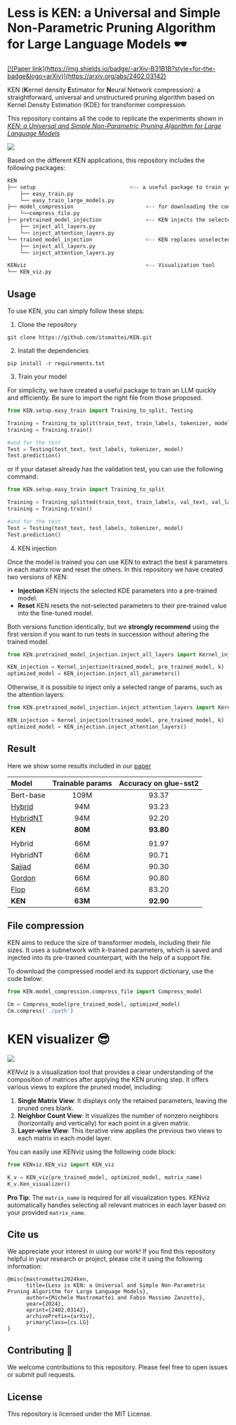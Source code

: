 # Less is KEN: a Universal and Simple Non-Parametric Pruning Algorithm for Large Language Models 🕶️
<div>
<a href="">[![Paper link](https://img.shields.io/badge/-arXiv-B31B1B?style=for-the-badge&logo=arXiv)](https://arxiv.org/abs/2402.03142)</a>
</div>

KEN (**K**ernel density **E**stimator for **N**eural Network compression): a straightforward, universal and unstructured pruning algorithm based on Kernel Density Estimation (KDE) for transformer compression.

This repository contains all the code to replicate the experiments shown in [_KEN: a Universal and Simple Non-Parametric Pruning Algorithm for Large Language Models_](https://arxiv.org/abs/2402.03142)

![](https://github.com/itsmattei/KEN/blob/main/files/KEN_workflow.gif)

Based on the different KEN applications, this repository includes the following packages:
```bash
KEN
├── setup                              <-- a useful package to train your LLM very quickly
    ├── easy_train.py
    └── easy_train_large_models.py         
├── model_compression                       <-- for downloading the compressed model and its supporting dictionary
    └──compress_file.py
├── pretrained_model_injection              <-- KEN injects the selected fine-tuned params in a pre-trained model
    ├── inject_all_layers.py
    └── inject_attention_layers.py
└── trained_model_injection                 <-- KEN replaces unselected parameters with its pre-set values
    ├── inject_all_layers.py
    └── inject_attention_layers.py

KENviz                                      <-- Visualization tool
└── KEN_viz.py
```

## Usage
To use KEN, you can simply follow these steps:

1. Clone the repository
```
git clone https://github.com/itsmattei/KEN.git
```
2. Install the dependencies
```
pip install -r requirements.txt
```
3. Train your model

For simplicity, we have created a useful package to train an LLM quickly and efficiently.
Be sure to import the right file from those proposed.

```python
from KEN.setup.easy_train import Training_to_split, Testing

Training = Training_to_split(train_text, train_labels, tokenizer, model)
training = Training.train()

#and for the test
Test = Testing(test_text, test_labels, tokenizer, model)
Test.prediction()
```
or if your dataset already has the validation test, you can use the following command:

```python
from KEN.setup.easy_train import Training_to_split

Training = Training_splitted(train_text, train_labels, val_text, val_labels, tokenizer, model)
training = Training.train()

#and for the test
Test = Testing(test_text, test_labels, tokenizer, model)
Test.prediction()
```

4. KEN injection

Once the model is trained you can use KEN to extract the best _k_ parameters in each matrix row and reset the others.
In this repository we have created two versions of KEN:
  - **Injection** KEN injects the selected KDE parameters into a pre-trained model.
  - **Reset** KEN resets the not-selected parameters to their pre-trained value into the fine-tuned model.

Both versions function identically, but we **strongly recommend** using the first version if you want to run tests in succession without altering the trained model.
```python
from KEN.pretrained_model_injection.inject_all_layers import Kernel_injection

KEN_injection = Kernel_injection(trained_model, pre_trained_model, k)
optimized_model = KEN_injection.inject_all_parameters()
```

Otherwise, it is possible to inject only a selected range of params, such as the attention layers:
```python
from KEN.pretrained_model_injection.inject_attention_layers import Kernel_injection

KEN_injection = Kernel_injection(trained_model, pre_trained_model, k)
optimized_model = KEN_injection.inject_attention_layers()
```

## Result
Here we show some results included in our [paper](https://arxiv.org/abs/2402.03142)

| Model | Trainable params | Accuracy on glue-sst2 |
| :---         |     :---: |        :---: |
| Bert-base    | 109M      | 93.37    |
| [Hybrid](https://arxiv.org/abs/2109.04838)       | 94M       | 93.23      |
| [HybridNT](https://arxiv.org/abs/2109.04838)     | 94M       | 92.20    |
|**KEN**      |  **80M**    |      **93.80**|
||||
| Hybrid       | 66M    | 91.97 |
| HybridNT     | 66M    | 90.71 |
| [Sajjad](https://arxiv.org/abs/2004.03844)       | 66M    | 90.30 |
| [Gordon](https://arxiv.org/abs/2002.08307)       | 66M    | 90.80 |
|[Flop](https://arxiv.org/abs/1910.04732)          | 66M    | 83.20 |
|**KEN**       | **63M** | **92.90** |


## File compression
KEN aims to reduce the size of transformer models, including their file sizes. It uses a subnetwork with $k$-trained parameters, which is saved and injected into its pre-trained counterpart, with the help of a support file.

To download the compressed model and its support dictionary, use the code below:
```python
from KEN.model_compression.compress_file import Compress_model

Cm = Compress_model(pre_trained_model, optimized_model)
Cm.compress('./path')
```

# KEN visualizer 😎
![](https://github.com/itsmattei/KEN/blob/main/files/KENviz.gif)

_KENviz_ is a visualization tool that provides a clear understanding of the composition of matrices after applying the KEN pruning step. It offers various views to explore the pruned model, including:
1. **Single Matrix View**: It displays only the retained parameters, leaving the pruned ones blank.
2. **Neighbor Count View**: It visualizes the number of nonzero neighbors (horizontally and vertically) for each point in a given matrix.
3. **Layer-wise View**: This iterative view applies the previous two views to each matrix in each model layer.

You can easily use KENviz using the following code block:
```python
from KENviz.KEN_viz import KEN_viz

K_v = KEN_viz(pre_trained_model, optimized_model, matrix_name)
K_v.Ken_visualizer()
```
**Pro Tip**: The `matrix_name` is required for all visualization types. KENviz automatically handles selecting all relevant matrices in each layer based on your provided `matrix_name`.

## Cite us
We appreciate your interest in using our work! If you find this repository helpful in your research or project, please cite it using the following information:
```
@misc{mastromattei2024ken,
      title={Less is KEN: a Universal and Simple Non-Parametric Pruning Algorithm for Large Language Models},
      author={Michele Mastromattei and Fabio Massimo Zanzotto},
      year={2024},
      eprint={2402.03142},
      archivePrefix={arXiv},
      primaryClass={cs.LG}
}
```

## Contributing 🖤
We welcome contributions to this repository. Please feel free to open issues or submit pull requests.

## License
This repository is licensed under the MIT License.
